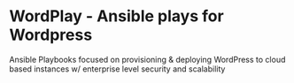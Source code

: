 WordPlay - Ansible plays for Wordpress
=================

Ansible Playbooks focused on provisioning &amp; deploying WordPress to cloud based instances w/ enterprise level security and scalability
